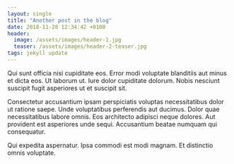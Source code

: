 ```yaml
---
layout: single
title: "Another post in the blog"
date: 2018-11-28 12:34:42 +0100
header:
  image: /assets/images/header-1.jpg
  teaser: /assets/images/header-2-teaser.jpg
tags: jekyll update
---
```


Qui sunt officia nisi cupiditate eos. Error modi voluptate blanditiis aut minus et dicta eos. Ut laborum ut. Iure dolor cupiditate dolorum. Nobis nesciunt suscipit fugit asperiores ut et suscipit sit.

Consectetur accusantium ipsam perspiciatis voluptas necessitatibus dolor ut ratione saepe. Unde voluptatibus perferendis aut ducimus. Dolor quae necessitatibus labore omnis. Eos architecto adipisci neque dolores. Aut provident est asperiores unde sequi. Accusantium beatae numquam qui consequatur.

Qui expedita aspernatur. Ipsa commodi est modi magnam. Et distinctio omnis voluptate.
